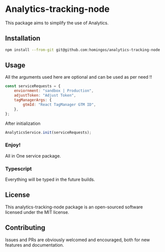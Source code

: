 # Analytics-tracking-node

This package aims to simplify the use of Analytics.

## Installation

```bash
npm install --from-git git@github.com:homingos/analytics-tracking-node.git#1.1.0
```

## Usage

All the arguments used here are optional and can be used as per need !!

```js
const serviceRequests = {
	enviornment: "sandbox | Production",
	adjustToken: "Adjust Token",
	tagManagerArgs: {
		gtmId: "React TagManager GTM ID",
	},
};
```

After initialization

```js
AnalyticsService.init(serviceRequests);
```

### Enjoy!

All in One service package.

### Typescript

Everything will be typed in the future builds.

## License

This analytics-tracking-node package is an open-sourced software licensed under the MIT license.

## Contributing

Issues and PRs are obviously welcomed and encouraged, both for new features and documentation.
